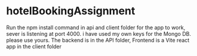 # hotelBookingAssignment
Run the npm install    command in api and client folder for the app to work, sever is listening at port 4000. i have used my own keys for the Mongo DB. please use yours. 
The backend is in the API folder,
Frontend is a Vite react app in the client folder
